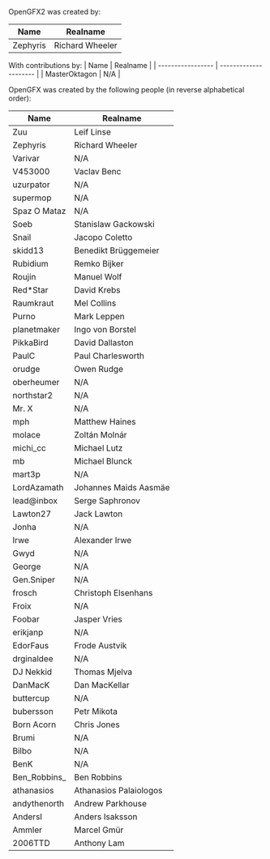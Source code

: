 OpenGFX2 was created by:

| Name              | Realname              |
| ----------------- | --------------------- |
| Zephyris          | Richard Wheeler       |

With contributions by:
| Name              | Realname              |
| ----------------- | --------------------- |
| MasterOktagon     | N/A                   |

OpenGFX was created by the following people (in reverse alphabetical order):

| Name              | Realname              |
| ----------------- | --------------------- |
| Zuu               | Leif Linse            |
| Zephyris          | Richard Wheeler       |
| Varivar           | N/A                   |
| V453000           | Vaclav Benc           |
| uzurpator         | N/A                   |
| supermop          | N/A                   |
| Spaz O Mataz      | N/A                   |
| Soeb              | Stanislaw Gackowski   |
| Snail             | Jacopo Coletto        |
| skidd13           | Benedikt Brüggemeier  |
| Rubidium          | Remko Bijker          |
| Roujin            | Manuel Wolf           |
| Red*Star          | David Krebs           |
| Raumkraut         | Mel Collins           |
| Purno             | Mark Leppen           |
| planetmaker       | Ingo von Borstel      |
| PikkaBird         | David Dallaston       |
| PaulC             | Paul Charlesworth     |
| orudge            | Owen Rudge            |
| oberheumer        | N/A                   |
| northstar2        | N/A                   |
| Mr. X             | N/A                   |
| mph               | Matthew Haines        |
| molace            | Zoltán Molnár         |
| michi_cc          | Michael Lutz          |
| mb                | Michael Blunck        |
| mart3p            | N/A                   |
| LordAzamath       | Johannes Maids Aasmäe |
| lead@inbox        | Serge Saphronov       |
| Lawton27          | Jack Lawton           |
| Jonha             | N/A                   |
| Irwe              | Alexander Irwe        |
| Gwyd              | N/A                   |
| George            | N/A                   |
| Gen.Sniper        | N/A                   |
| frosch            | Christoph Elsenhans   |
| Froix             | N/A                   |
| Foobar            | Jasper Vries          |
| erikjanp          | N/A                   |
| EdorFaus          | Frode Austvik         |
| drginaldee        | N/A                   |
| DJ Nekkid         | Thomas Mjelva         |
| DanMacK           | Dan MacKellar         |
| buttercup         | N/A                   |
| bubersson         | Petr Mikota           |
| Born Acorn        | Chris Jones           |
| Brumi             | N/A                   |
| Bilbo             | N/A                   |
| BenK              | N/A                   |
| Ben_Robbins_      | Ben Robbins           |
| athanasios        | Athanasios Palaiologos|
| andythenorth      | Andrew Parkhouse      |
| AndersI           | Anders Isaksson       |
| Ammler            | Marcel Gmür           |
| 2006TTD           | Anthony Lam           |